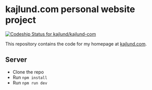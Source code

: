 # kajlund.com personal website project

[![Codeship Status for kajlund/kajlund-com](https://app.codeship.com/projects/2e703360-d1a4-0138-8f57-3e207eb9749c/status?branch=master)](https://app.codeship.com/projects/408203)

This repository contains the code for my homepage at [kajlund.com](https://www.kajlund.com).

## Server

- Clone the repo
- Run `npm install`
- Run `npm run dev`
